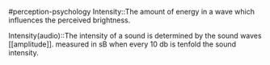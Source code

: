 #perception-psychology 
Intensity::The amount of energy in a wave which influences the perceived brightness.

Intensity(audio)::The intensity of a sound is determined by the sound waves [[amplitude]]. measured in sB when every 10 db is tenfold the sound intensity.